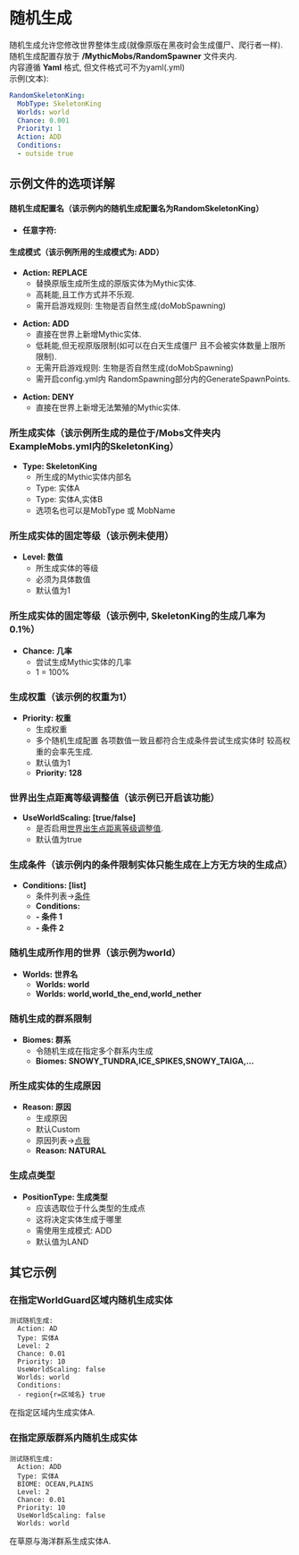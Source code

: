 随机生成
===================

随机生成允许您修改世界整体生成(就像原版在黑夜时会生成僵尸、爬行者一样).  
随机生成配置存放于 **/MythicMobs/RandomSpawner** 文件夹内.  
内容遵循 **Yaml** 格式, 但文件格式可不为yaml(.yml)  
示例(文本):
```yaml
RandomSkeletonKing:
  MobType: SkeletonKing
  Worlds: world
  Chance: 0.001
  Priority: 1
  Action: ADD
  Conditions:
  - outside true
```

示例文件的选项详解
-----------------

#### 随机生成配置名（该示例内的随机生成配置名为RandomSkeletonKing）
-  **任意字符:**

#### 生成模式（该示例所用的生成模式为: ADD）

-   **Action: REPLACE**
    -   替换原版生成所生成的原版实体为Mythic实体.
    -   高耗能,且工作方式并不乐观.
    -   需开启游戏规则: 生物是否自然生成(doMobSpawning)
        
        

<!-- -->

-   **Action: ADD**
    -   直接在世界上新增Mythic实体.
    -   低耗能,但无视原版限制(如可以在白天生成僵尸 且不会被实体数量上限所限制).
    -   无需开启游戏规则: 生物是否自然生成(doMobSpawning)
    -   需开启config.yml内 RandomSpawning部分内的GenerateSpawnPoints.

<!-- -->

-   **Action: DENY**
    -   直接在世界上新增无法繁殖的Mythic实体.

### 所生成实体（该示例所生成的是位于/Mobs文件夹内 ExampleMobs.yml内的SkeletonKing）
-   **Type: SkeletonKing**
    -   所生成的Mythic实体内部名
    -   Type: 实体A
    -   Type: 实体A,实体B
    -   选项名也可以是MobType 或 MobName

### 所生成实体的固定等级（该示例未使用）

-   **Level: 数值**
    -   所生成实体的等级
    -   必须为具体数值
    -   默认值为1

### 所生成实体的固定等级（该示例中, SkeletonKing的生成几率为0.1％）

-   **Chance: 几率**
    -   尝试生成Mythic实体的几率
    -   1 = 100%

### 生成权重（该示例的权重为1）

-   **Priority: 权重**
    -   生成权重
    -   多个随机生成配置 各项数值一致且都符合生成条件尝试生成实体时
        较高权重的会率先生成.
    -   默认值为1
    -   **Priority: 128**

### 世界出生点距离等级调整值（该示例已开启该功能）

-   **UseWorldScaling: \[true/false\]**
    -   是否启用[世界出生点距离等级调整值](实体/等级).
    -   默认值为true

### 生成条件（该示例内的条件限制实体只能生成在上方无方块的生成点）

-   **Conditions: \[list\]**
    -   条件列表->[条件](/技能/条件)
    -   **Conditions:**
    -   **- 条件 1**
    -   **- 条件 2**

### 随机生成所作用的世界（该示例为world）

-   **Worlds: 世界名**
    -   **Worlds: world**
    -   **Worlds: world,world\_the\_end,world\_nether**

### 随机生成的群系限制

-   **Biomes: 群系**
    -   令随机生成在指定多个群系内生成
    -   **Biomes: SNOWY\_TUNDRA,ICE\_SPIKES,SNOWY\_TAIGA,...**

### 所生成实体的生成原因

-   **Reason: 原因**
    -   生成原因
    -   默认Custom
    -   原因列表->[点我](https://hub.spigotmc.org/javadocs/bukkit/org/bukkit/event/entity/CreatureSpawnEvent.SpawnReason.html)
    -   **Reason: NATURAL**

### 生成点类型

-   **PositionType: 生成类型**
    -   应该选取位于什么类型的生成点
    -   这将决定实体生成于哪里
    -   需使用生成模式: ADD
    -   默认值为LAND

其它示例
---------------

### 在指定WorldGuard区域内随机生成实体

    测试随机生成:
      Action: AD
      Type: 实体A
      Level: 2
      Chance: 0.01
      Priority: 10
      UseWorldScaling: false
      Worlds: world
      Conditions:
      - region{r=区域名} true

在指定区域内生成实体A.

### 在指定原版群系内随机生成实体

    测试随机生成:
      Action: ADD
      Type: 实体A
      BIOME: OCEAN,PLAINS
      Level: 2
      Chance: 0.01
      Priority: 10
      UseWorldScaling: false
      Worlds: world

在草原与海洋群系生成实体A.